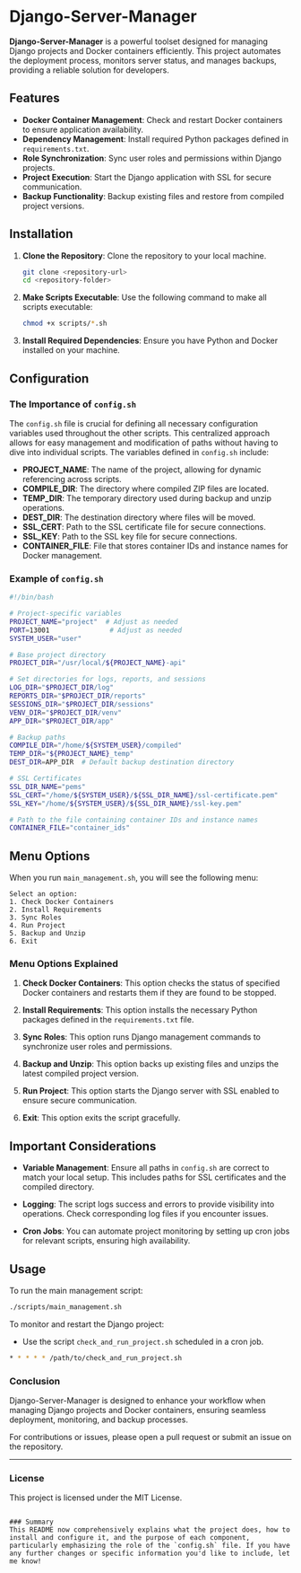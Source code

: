
# Django-Server-Manager

**Django-Server-Manager** is a powerful toolset designed for managing Django projects and Docker containers efficiently. This project automates the deployment process, monitors server status, and manages backups, providing a reliable solution for developers.

## Features

- **Docker Container Management**: Check and restart Docker containers to ensure application availability.
- **Dependency Management**: Install required Python packages defined in `requirements.txt`.
- **Role Synchronization**: Sync user roles and permissions within Django projects.
- **Project Execution**: Start the Django application with SSL for secure communication.
- **Backup Functionality**: Backup existing files and restore from compiled project versions.

## Installation

1. **Clone the Repository**: 
   Clone the repository to your local machine.
   ```bash
   git clone <repository-url>
   cd <repository-folder>
   ```

2. **Make Scripts Executable**: 
   Use the following command to make all scripts executable:
   ```bash
   chmod +x scripts/*.sh
   ```

3. **Install Required Dependencies**: 
   Ensure you have Python and Docker installed on your machine.

## Configuration

### The Importance of `config.sh`

The `config.sh` file is crucial for defining all necessary configuration variables used throughout the other scripts. This centralized approach allows for easy management and modification of paths without having to dive into individual scripts. The variables defined in `config.sh` include:

- **PROJECT_NAME**: The name of the project, allowing for dynamic referencing across scripts.
- **COMPILE_DIR**: The directory where compiled ZIP files are located.
- **TEMP_DIR**: The temporary directory used during backup and unzip operations.
- **DEST_DIR**: The destination directory where files will be moved.
- **SSL_CERT**: Path to the SSL certificate file for secure connections.
- **SSL_KEY**: Path to the SSL key file for secure connections.
- **CONTAINER_FILE**: File that stores container IDs and instance names for Docker management.

### Example of `config.sh`

```bash
#!/bin/bash

# Project-specific variables
PROJECT_NAME="project"  # Adjust as needed
PORT=13001               # Adjust as needed
SYSTEM_USER="user"

# Base project directory
PROJECT_DIR="/usr/local/${PROJECT_NAME}-api"

# Set directories for logs, reports, and sessions
LOG_DIR="$PROJECT_DIR/log"
REPORTS_DIR="$PROJECT_DIR/reports"
SESSIONS_DIR="$PROJECT_DIR/sessions"
VENV_DIR="$PROJECT_DIR/venv"
APP_DIR="$PROJECT_DIR/app"

# Backup paths
COMPILE_DIR="/home/${SYSTEM_USER}/compiled"
TEMP_DIR="${PROJECT_NAME}_temp"
DEST_DIR=APP_DIR  # Default backup destination directory

# SSL Certificates
SSL_DIR_NAME="pems"
SSL_CERT="/home/${SYSTEM_USER}/${SSL_DIR_NAME}/ssl-certificate.pem"
SSL_KEY="/home/${SYSTEM_USER}/${SSL_DIR_NAME}/ssl-key.pem"

# Path to the file containing container IDs and instance names
CONTAINER_FILE="container_ids"
```

## Menu Options 

When you run `main_management.sh`, you will see the following menu:

```
Select an option:
1. Check Docker Containers
2. Install Requirements
3. Sync Roles
4. Run Project
5. Backup and Unzip
6. Exit
```

### Menu Options Explained

1. **Check Docker Containers**: 
   This option checks the status of specified Docker containers and restarts them if they are found to be stopped.

2. **Install Requirements**: 
   This option installs the necessary Python packages defined in the `requirements.txt` file.

3. **Sync Roles**: 
   This option runs Django management commands to synchronize user roles and permissions.

4. **Backup and Unzip**: 
   This option backs up existing files and unzips the latest compiled project version.

5. **Run Project**: 
   This option starts the Django server with SSL enabled to ensure secure communication.

6. **Exit**: 
   This option exits the script gracefully.

## Important Considerations

- **Variable Management**: 
  Ensure all paths in `config.sh` are correct to match your local setup. This includes paths for SSL certificates and the compiled directory.

- **Logging**: 
  The script logs success and errors to provide visibility into operations. Check corresponding log files if you encounter issues.

- **Cron Jobs**: 
  You can automate project monitoring by setting up cron jobs for relevant scripts, ensuring high availability.

## Usage

To run the main management script:
```bash
./scripts/main_management.sh
```

To monitor and restart the Django project:
- Use the script `check_and_run_project.sh` scheduled in a cron job.

```bash
* * * * * /path/to/check_and_run_project.sh
```

### Conclusion

Django-Server-Manager is designed to enhance your workflow when managing Django projects and Docker containers, ensuring seamless deployment, monitoring, and backup processes.

For contributions or issues, please open a pull request or submit an issue on the repository.

---

### License

This project is licensed under the MIT License.
```

### Summary
This README now comprehensively explains what the project does, how to install and configure it, and the purpose of each component, particularly emphasizing the role of the `config.sh` file. If you have any further changes or specific information you'd like to include, let me know!